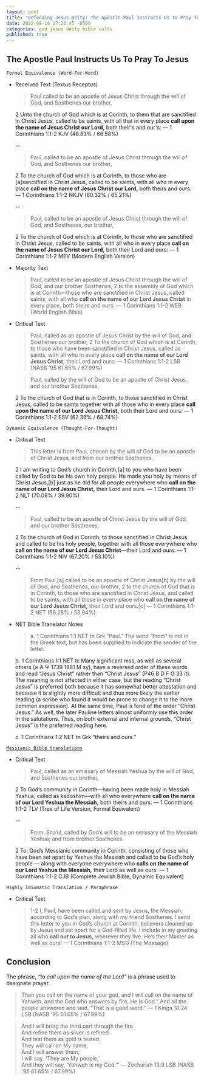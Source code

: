 ```yaml
---
layout: post
title: "Defending Jesus Deity: The Apostle Paul Instructs Us To Pray To Jesus ✝️"
date: 2022-08-16 17:26:45 -0500
categories: god jesus deity bible cults
published: true
---
```


## The Apostle Paul Instructs Us To Pray To Jesus

`Formal Equivalence (Word-For-Word)`
- Received Text (Textus Receptus)

    > Paul called to be an apostle of Jesus Christ through the will of God, and Sosthenes our brother,
    >
    2 Unto the church of God which is at Corinth, to them that are sanctified in Christ Jesus, called to be saints, with all that in every place **call upon the name of Jesus Christ our Lord,** both their's and our's: &mdash; 1 Corinthians 1:1-2 KJV (48.83% / 66.58%)

    --

    > Paul, called to be an apostle of Jesus Christ through the will of God, and Sosthenes our brother,
    >
    2 To the church of God which is at Corinth, to those who are [a]sanctified in Christ Jesus, called to be saints, with all who in every place **call on the name of Jesus Christ our Lord,** both theirs and ours: &mdash; 1 Corinthians 1:1-2 NKJV (60.32% / 65.21%)

    --

    > Paul, called to be an apostle of Jesus Christ through the will of God, and Sosthenes, our brother,
    >
    2 To the church of God which is at Corinth, to those who are sanctified in Christ Jesus, called to be saints, with all who in every place **call on the name of Jesus Christ our Lord,** both their Lord and ours: &mdash; 1 Corinthians 1:1-2 MEV (Modern English Version)

- Majority Text

    > Paul, called to be an apostle of Jesus Christ through the will of God, and our brother Sosthenes, 2 to the assembly of God which is at Corinth—those who are sanctified in Christ Jesus, called saints, with all who **call on the name of our Lord Jesus Christ** in every place, both theirs and ours: &mdash; 1 Corinthians 1:1-2 WEB (World English Bible)

- Critical Text

    > Paul, called as an apostle of Jesus Christ by the will of God, and Sosthenes our brother,
    2 To the church of God which is at Corinth, to those who have been sanctified in Christ Jesus, called as saints, with all who in every place **call on the name of our Lord Jesus Christ,** their Lord and ours: &mdash; 1 Corinthians 1:1-2 LSB (NASB '95 61.65% / 67.99%)

    > Paul, called by the will of God to be an apostle of Christ Jesus, and our brother Sosthenes,
    >
    2 To the church of God that is in Corinth, to those sanctified in Christ Jesus, called to be saints together with all those who in every place **call upon the name of our Lord Jesus Christ,** both their Lord and ours: &mdash; 1 Corinthians 1:1-2 ESV (62.36% / 68.74%)

`Dynamic Equivalence (Thought-For-Thought)`
- Critical Text

    > This letter is from Paul, chosen by the will of God to be an apostle of Christ Jesus, and from our brother Sosthenes.
    >
    2 I am writing to God’s church in Corinth,[a] to you who have been called by God to be his own holy people. He made you holy by means of Christ Jesus,[b] just as he did for all people everywhere who **call on the name of our Lord Jesus Christ,** their Lord and ours. &mdash; 1 Corinthians 1:1-2 NLT (70.08% / 39.90%)

    --

    > Paul, called to be an apostle of Christ Jesus by the will of God, and our brother Sosthenes,
    >
    2 To the church of God in Corinth, to those sanctified in Christ Jesus and called to be his holy people, together with all those everywhere who **call on the name of our Lord Jesus Christ**—their Lord and ours: &mdash; 1 Corinthians 1:1-2 NIV (67.20% / 53.10%)

    --

    > From Paul,[a] called to be an apostle of Christ Jesus[b] by the will of God, and Sosthenes, our brother, 2 to the church of God that is in Corinth, to those who are sanctified in Christ Jesus, and called to be saints, with all those in every place who **call on the name of our Lord Jesus Christ,** their Lord and ours.[c] &mdash; 1 Corinthians 1:1-2 NET (66.28% / 53.94%)

- NET Bible Translator Notes
    
    > a. 1 Corinthians 1:1 NET tn Grk “Paul.” The word “From” is not in the Greek text, but has been supplied to indicate the sender of the letter.
    >
    b. 1 Corinthians 1:1 NET tc Many significant mss, as well as several others (א A Ψ 1739 1881 M sy), have a reversed order of these words and read “Jesus Christ” rather than “Christ Jesus” (P46 B D F G 33 it). The meaning is not affected in either case, but the reading “Christ Jesus” is preferred both because it has somewhat better attestation and because it is slightly more difficult and thus more likely the earlier reading (a scribe who found it would be prone to change it to the more common expression). At the same time, Paul is fond of the order “Christ Jesus.” As well, the later Pauline letters almost uniformly use this order in the salutations. Thus, on both external and internal grounds, “Christ Jesus” is the preferred reading here.
    >
    c. 1 Corinthians 1:2 NET tn Grk “theirs and ours.”

[`Messianic Bible translations`](https://en.wikipedia.org/wiki/Messianic_Bible_translations)
- Critical Text
    > Paul, called as an emissary of Messiah Yeshua by the will of God, and Sosthenes our brother,
    >
    2 To God’s community in Corinth—having been made holy in Messiah Yeshua, called as kedoshim—with all who everywhere **call on the name of our Lord Yeshua the Messiah,** both theirs and ours: &mdash; 1 Corinthians 1:1-2 TLV (Tree of Life Version, Formal Equivalent)

    --

    > From: Sha’ul, called by God’s will to be an emissary of the Messiah Yeshua; and from brother Sosthenes
    >
    2 To: God’s Messianic community in Corinth, consisting of those who have been set apart by Yeshua the Messiah and called to be God’s holy people — along with everyone everywhere who **calls on the name of our Lord Yeshua the Messiah,** their Lord as well as ours: &mdash; 1 Corinthians 1:1-2 CJB (Complete Jewish Bible, Dynamic Equivalent)

`Highly Idiomatic Translation / Paraphrase`
- Critical Text
    > 1-2 I, Paul, have been called and sent by Jesus, the Messiah, according to God’s plan, along with my friend Sosthenes. I send this letter to you in God’s church at Corinth, believers cleaned up by Jesus and set apart for a God-filled life. I include in my greeting all who **call out to Jesus,** wherever they live. He’s their Master as well as ours! &mdash; 1 Corinthians 1:1-2 MSG (The Message)

## Conclusion

The phrase, *“to call upon the name of the Lord”* is a phrase used to designate prayer.

> Then you call on the name of your god, and I will call on the name of Yahweh, and the God who answers by fire, He is God.” And all the people answered and said, “That is a good word.” &mdash; 1 Kings 18:24 LSB (NASB '95 61.65% / 67.99%)

> And I will bring the third part through the fire<br>
And refine them as silver is refined<br>
And test them as gold is tested.<br>
They will call on My name,<br>
And I will answer them;<br>
I will say, ‘They are My people,’<br>
And they will say, ‘Yahweh is my God.’” &mdash; Zechariah 13:9 LSB (NASB '95 61.65% / 67.99%)

<script>
	var refTagger = {
		settings: {
			bibleVersion: 'ESV'
		}
	}; 

	(function(d, t) {
		var n=d.querySelector('[nonce]');
		refTagger.settings.nonce = n && (n.nonce||n.getAttribute('nonce'));
		var g = d.createElement(t), s = d.getElementsByTagName(t)[0];
		g.src = 'https://api.reftagger.com/v2/RefTagger.js';
		g.nonce = refTagger.settings.nonce;
		s.parentNode.insertBefore(g, s);
	}(document, 'script'));
</script>